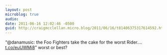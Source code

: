 ```yaml
---
layout: post
microblog: true
audio: 
date: 2011-06-16 12:02:46 -0500
guid: http://craigmcclellan.micro.blog/2011/06/16/t81406375317614592.html
---
```

“@danamusic: the Foo Fighters take the cake for the worst Rider.... [t.co/euUWMi8](http://t.co/euUWMi8)” worst or best?
